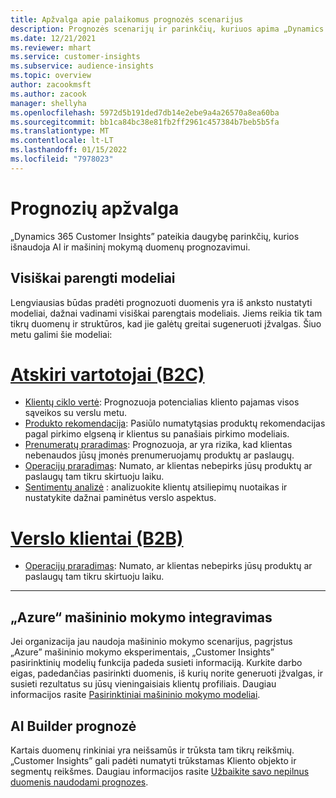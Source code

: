 ```yaml
---
title: Apžvalga apie palaikomus prognozės scenarijus
description: Prognozės scenarijų ir parinkčių, kuriuos apima „Dynamics 365 Customer Insights” taikomoji programa.
ms.date: 12/21/2021
ms.reviewer: mhart
ms.service: customer-insights
ms.subservice: audience-insights
ms.topic: overview
author: zacookmsft
ms.author: zacook
manager: shellyha
ms.openlocfilehash: 5972d5b191ded7db14e2ebe9a4a26570a8ea60ba
ms.sourcegitcommit: bb1ca84bc38e81fb2ff2961c457384b7beb5b5fa
ms.translationtype: MT
ms.contentlocale: lt-LT
ms.lasthandoff: 01/15/2022
ms.locfileid: "7978023"
---
```

# <a name="predictions-overview"></a>Prognozių apžvalga

„Dynamics 365 Customer Insights” pateikia daugybę parinkčių, kurios išnaudoja AI ir mašininį mokymą duomenų prognozavimui. 

## <a name="out-of-box-models"></a>Visiškai parengti modeliai

Lengviausias būdas pradėti prognozuoti duomenis yra iš anksto nustatyti modeliai, dažnai vadinami visiškai parengtais modeliais. Jiems reikia tik tam tikrų duomenų ir struktūros, kad jie galėtų greitai sugeneruoti įžvalgas. Šiuo metu galimi šie modeliai: 

# <a name="individual-consumers-b-to-c"></a>[Atskiri vartotojai (B2C)](#tab/b2c)

- [Klientų ciklo vertė](predict-customer-lifetime-value.md): Prognozuoja potencialias kliento pajamas visos sąveikos su verslu metu.
- [Produkto rekomendacija](predict-product-recommendation.md): Pasiūlo numatytąsias produktų rekomendacijas pagal pirkimo elgseną ir klientus su panašiais pirkimo modeliais.
- [Prenumeratų praradimas](predict-subscription-churn.md): Prognozuoja, ar yra rizika, kad klientas nebenaudos jūsų įmonės prenumeruojamų produktų ar paslaugų.
- [Operacijų praradimas](predict-transactional-churn.md): Numato, ar klientas nebepirks jūsų produktų ar paslaugų tam tikru skirtuoju laiku.
- [Sentimentų analizė](sentiment-analysis.md) : analizuokite klientų atsiliepimų nuotaikas ir nustatykite dažnai paminėtus verslo aspektus.

# <a name="business-accounts-b-to-b"></a>[Verslo klientai (B2B)](#tab/b2b)

- [Operacijų praradimas](predict-transactional-churn.md): Numato, ar klientas nebepirks jūsų produktų ar paslaugų tam tikru skirtuoju laiku.

---


## <a name="azure-machine-learning-integration"></a>„Azure“ mašininio mokymo integravimas

Jei organizacija jau naudoja mašininio mokymo scenarijus, pagrįstus „Azure” mašininio mokymo eksperimentais, „Customer Insights” pasirinktinių modelių funkcija padeda susieti informaciją. Kurkite darbo eigas, padedančias pasirinkti duomenis, iš kurių norite generuoti įžvalgas, ir susieti rezultatus su jūsų vieningaisiais klientų profiliais. Daugiau informacijos rasite [Pasirinktiniai mašininio mokymo modeliai](custom-models.md).

## <a name="ai-builder-prediction"></a>AI Builder prognozė

Kartais duomenų rinkiniai yra neišsamūs ir trūksta tam tikrų reikšmių. „Customer Insights” gali padėti numatyti trūkstamas Kliento objekto ir segmentų reikšmes. Daugiau informacijos rasite [Užbaikite savo nepilnus duomenis naudodami prognozes](predictions.md).
